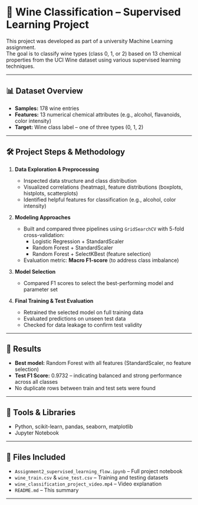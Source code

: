 # 🍷 Wine Classification – Supervised Learning Project

This project was developed as part of a university Machine Learning assignment.  
The goal is to classify wine types (class 0, 1, or 2) based on 13 chemical properties from the UCI Wine dataset using various supervised learning techniques.

---

## 📊 Dataset Overview

- **Samples:** 178 wine entries  
- **Features:** 13 numerical chemical attributes (e.g., alcohol, flavanoids, color intensity)  
- **Target:** Wine class label – one of three types (0, 1, 2)  

---

## 🛠 Project Steps & Methodology

1. **Data Exploration & Preprocessing**  
   - Inspected data structure and class distribution  
   - Visualized correlations (heatmap), feature distributions (boxplots, histplots, scatterplots)  
   - Identified helpful features for classification (e.g., alcohol, color intensity)

2. **Modeling Approaches**  
   - Built and compared three pipelines using `GridSearchCV` with 5-fold cross-validation:
     - Logistic Regression + StandardScaler  
     - Random Forest + StandardScaler  
     - Random Forest + SelectKBest (feature selection)  
   - Evaluation metric: **Macro F1-score** (to address class imbalance)

3. **Model Selection**  
   - Compared F1 scores to select the best-performing model and parameter set

4. **Final Training & Test Evaluation**  
   - Retrained the selected model on full training data  
   - Evaluated predictions on unseen test data  
   - Checked for data leakage to confirm test validity

---

## 🥇 Results

- **Best model:** Random Forest with all features (StandardScaler, no feature selection)  
- **Test F1 Score:** 0.9732 – indicating balanced and strong performance across all classes  
- No duplicate rows between train and test sets were found

---

## 🧰 Tools & Libraries

- Python, scikit-learn, pandas, seaborn, matplotlib  
- Jupyter Notebook

---

## 📁 Files Included

- `Assignment2_supervised_learning_flow.ipynb` – Full project notebook  
- `wine_train.csv` & `wine_test.csv` – Training and testing datasets  
- `wine_classification_project_video.mp4` – Video explanation  
- `README.md` – This summary

---

